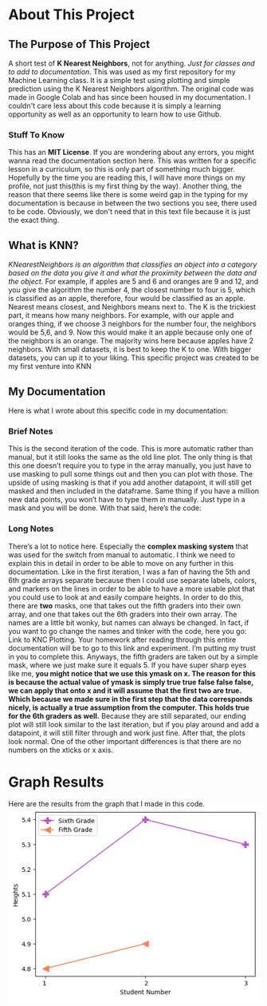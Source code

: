 # About This Project
## The Purpose of This Project
A short test of **K Nearest Neighbors**, not for anything. _Just for classes and to add to documentation_. This was used as my first repository for my Machine Learning class. It is a simple test using plotting and simple prediction using the K Nearest Neighbors algorithm. The original code was made in Google Colab and has since been housed in my documentation. I couldn't care less about this code because it is simply a learning opportunity as well as an opportunity to learn how to use Github.
### Stuff To Know
This has an **MIT License**. If you are wondering about any errors, you might wanna read the documentation section here. This was written for a specific lesson in a curriculum, so this is only part of something much bigger. Hopefully by the time you are reading this, I will have more things on my profile, not just this(this is my first thing by the way). Another thing, the reason that there seems like there is some weird gap in the typing for my documentation is because in between the two sections  you see, there used to be  code. Obviously, we don't need that in this text file because it is just the exact thing. 

## What is KNN? 
_KNearestNeighbors is an algorithm that classifies an object into a category based on the data you give it and what the proximity between the data and the object._ 
For example, if apples are 5 and 6 and oranges are 9 and 12, and you give the algorithm the number 4, the closest number to four is 5, which is classified as an apple, therefore, four would be classified as an apple. 
Nearest means closest, and Neighbors means next to. 
The K is the trickiest part, it means how many neighbors. For example, with our apple and oranges thing, if we choose 3 neighbors for the number four, the neighbors would be 5,6, and 9. Now this would make it an apple because only one of the neighbors is an orange. The majority wins here because apples have 2 neighbors.  With small datasets, it is best to keep the K to one. With bigger datasets, you can up it to your liking. 
This specific project was created to be my first venture into KNN

## My Documentation
Here is what I wrote about this specific code in my documentation: 

### Brief Notes
This is the second iteration of the code. This is more automatic rather than manual, but it still looks the same as the old line plot. The only thing is that this one doesn’t require you to type in the array manually, you just have to use masking to pull some things out and then you can plot with those. The upside of using masking is that if you add another datapoint, it will still get masked and then included in the dataframe. Same thing if you have a million new data points, you won’t have to type them in manually. Just type in a mask and you will be done. With that said, here’s the code: 

### Long Notes  
There’s a lot to notice here. Especially the **complex masking system** that was used for the switch from manual to automatic. I think we need to explain this in detail in order to be able to move on any further in this documentation. Like in the first iteration, I was a fan of having the 5th and 6th grade arrays separate because then I could use separate labels, colors, and markers on the lines in order to be able to have a more usable plot that you could use to look at and easily compare heights. In order to do this, there are **two** masks, one that takes out the fifth graders into their own array, and one that takes out the 6th graders into their own array. The names are a little bit wonky, but names can always be changed. In fact, if you want to go change the names and tinker with the code, here you go: Link to KNC Plotting. Your homework after reading through this entire documentation will be to go to this link and experiment. I’m putting my trust in you to complete this. Anyways, the fifth graders are taken out by a simple mask, where we just make sure it equals 5. If you have super sharp eyes like me, **you might notice that we use this ymask on x. The reason for this is because the actual value of ymask is simply true true false false false, we can apply that onto x and it will assume that the first two are true. Which because we made sure in the first step that the data corresponds nicely, is actually a true assumption from the computer.  This holds true for the 6th graders as well.** Because they are still separated, our ending plot will still look similar to the last iteration, but if you play around and add a datapoint, it will still filter through and work just fine. After that, the plots look normal. One of the other important differences is that there are no numbers on the xticks or x axis. 

# Graph Results
Here are the results from the graph that I made in this code. 
![Image](graph.png "The Graph")


